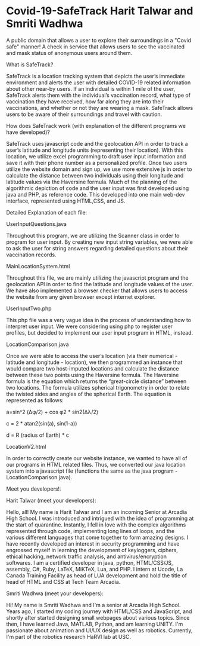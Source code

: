 # Covid-19-SafeTrack Harit Talwar and Smriti Wadhwa
A public domain that allows a user to explore their surroundings in a "Covid safe" manner!
A check in service that allows users to see the vaccinated and mask status of anonymous users around them.

What is SafeTrack?

SafeTrack is a location tracking system that depicts the user’s immediate environment and alerts the user with detailed COVID-19 related information about other near-by users. If an individual is within 1 mile of the user, SafeTrack alerts them with the individual’s vaccination record, what type of vaccination they have received, how far along they are into their vaccinations, and whether or not they are wearing a mask. SafeTrack allows users to be aware of their surroundings and travel with caution. 

How does SafeTrack work (with explanation of the different programs we have developed)?

SafeTrack uses javascript code and the geolocation API in order to track a user’s latitude and longitude units (representing their location). With this location, we utilize excel programming to draft user input information and save it with their phone number as a personalized profile. Once two users utilize the website domain and sign up, we use more extensive js in order to calculate the distance between two individuals using their longitude and latitude values via the Haversine formula. Much of the planning of the algorithmic depiction of code and the user input was first developed using java and PHP, as reference code. This developed into one main web-dev interface, represented using HTML,CSS, and JS.

Detailed Explanation of each file:

UserInputQuestions.java

Throughout this program, we are utilizing the Scanner class in order to program for user input. By creating new input string variables, we were able to ask the user for string answers regarding detailed questions about their vaccination records.

MainLocationSystem.html

Throughout this file, we are mainly utilizing the javascript program and the geolocation API in order to find the latitude and longitude values of the user. We have also implemented a browser checker that allows users to access the website from any given browser except internet explorer.

UserInputTwo.php

This php file was a very vague idea in the process of understanding how to interpret user input. We were considering using php to register user profiles, but decided to implement our user input program in HTML, instead.

LocationComparison.java

Once we were able to access the user’s location (via their numerical - latitude and longitude - location), we then programmed an instance that would compare two host-imputed locations and calculate the distance between these two points using the Haversine formula. The Haversine formula is the equation which returns the “great-circle distance” between two locations. The formula utilizes spherical trigonometry in order to relate the twisted sides and angles of the spherical Earth. The equation is represented as follows: 


a=sin^2 (Δφ/2) + cos φ2 * sin2(Δλ/2)

c = 2 * atan2(sin(a), sin(1-a))

d = R (radius of Earth) * c


LocationV2.html

In order to correctly create our website instance, we wanted to have all of our programs in HTML related files. Thus, we converted our java location system into a javascript file (functions the same as the java program - LocationComparison.java).


Meet you developers!:

Harit Talwar (meet your developers):

Hello, all! My name is Harit Talwar and I am an incoming Senior at Arcadia High School. I was introduced and intrigued with the idea of programming at the start of quarantine. Instantly, I fell in love with the complex algorithms represented through code, implementing long lines of loops, and the various different languages that come together to form amazing designs. I have recently developed an interest in security programming and have engrossed myself in learning the development of keyloggers, ciphers, ethical hacking, network traffic analysis, and antivirus/encryption softwares. I am a certified developer in java, python, HTML/CSS/JS, assembly, C#, Ruby, LaTeX, MiKTeX, Lua, and PHP. I intern at Ucode, La Canada Training Facility as head of LUA development and hold the title of head of HTML and CSS at Tech Team Arcadia.

Smriti Wadhwa (meet your developers):

Hi! My name is Smriti Wadhwa and I'm a senior at Arcadia High School. Years ago, I started my coding journey with HTML/CSS and JavaScript, and shortly after started designing small webpages about various topics. Since then, I have learned Java, MATLAB, Python, and am learning UNITY. I'm passionate about animation and UI/UX design as well as robotics. Currently, I'm part of the robotics research HaRVI lab at USC.
